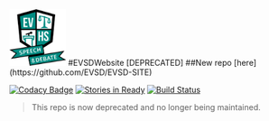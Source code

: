 <img src="./evsdlogo.png" width="100" height="100">
#EVSDWebsite [DEPRECATED]
##New repo [here](https://github.com/EVSD/EVSD-SITE)

[![Codacy Badge](https://api.codacy.com/project/badge/Grade/dd460c66b0d6487da12ef55cf8ea0ea2)](https://www.codacy.com/app/aeolyus/EVSDWebsite?utm_source=github.com&amp;utm_medium=referral&amp;utm_content=EVSD/EVSDWebsite&amp;utm_campaign=Badge_Grade)
[![Stories in Ready](https://badge.waffle.io/EVSD/EVSDWebsite.svg?label=ready&title=Ready)](http://waffle.io/EVSD/EVSDWebsite)
[![Build Status](https://travis-ci.org/EVSD/evsd-landing.svg?branch=master)](https://travis-ci.org/EVSD/evsd-landing)

> This repo is now deprecated and no longer being maintained.